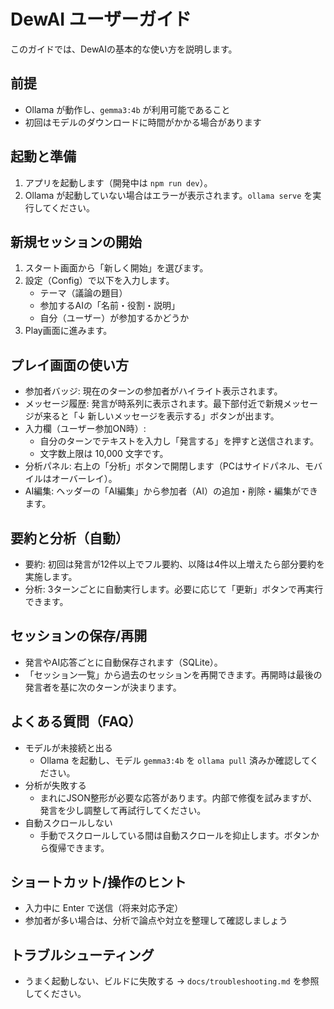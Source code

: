 # DewAI ユーザーガイド

このガイドでは、DewAIの基本的な使い方を説明します。

## 前提
- Ollama が動作し、`gemma3:4b` が利用可能であること
- 初回はモデルのダウンロードに時間がかかる場合があります

## 起動と準備
1. アプリを起動します（開発中は `npm run dev`）。
2. Ollama が起動していない場合はエラーが表示されます。`ollama serve` を実行してください。

## 新規セッションの開始
1. スタート画面から「新しく開始」を選びます。
2. 設定（Config）で以下を入力します。
   - テーマ（議論の題目）
   - 参加するAIの「名前・役割・説明」
   - 自分（ユーザー）が参加するかどうか
3. Play画面に進みます。

## プレイ画面の使い方
- 参加者バッジ: 現在のターンの参加者がハイライト表示されます。
- メッセージ履歴: 発言が時系列に表示されます。最下部付近で新規メッセージが来ると「↓ 新しいメッセージを表示する」ボタンが出ます。
- 入力欄（ユーザー参加ON時）:
  - 自分のターンでテキストを入力し「発言する」を押すと送信されます。
  - 文字数上限は 10,000 文字です。
- 分析パネル: 右上の「分析」ボタンで開閉します（PCはサイドパネル、モバイルはオーバーレイ）。
- AI編集: ヘッダーの「AI編集」から参加者（AI）の追加・削除・編集ができます。

## 要約と分析（自動）
- 要約: 初回は発言が12件以上でフル要約、以降は4件以上増えたら部分要約を実施します。
- 分析: 3ターンごとに自動実行します。必要に応じて「更新」ボタンで再実行できます。

## セッションの保存/再開
- 発言やAI応答ごとに自動保存されます（SQLite）。
- 「セッション一覧」から過去のセッションを再開できます。再開時は最後の発言者を基に次のターンが決まります。

## よくある質問（FAQ）
- モデルが未接続と出る
  - Ollama を起動し、モデル `gemma3:4b` を `ollama pull` 済みか確認してください。
- 分析が失敗する
  - まれにJSON整形が必要な応答があります。内部で修復を試みますが、発言を少し調整して再試行してください。
- 自動スクロールしない
  - 手動でスクロールしている間は自動スクロールを抑止します。ボタンから復帰できます。

## ショートカット/操作のヒント
- 入力中に Enter で送信（将来対応予定）
- 参加者が多い場合は、分析で論点や対立を整理して確認しましょう

## トラブルシューティング
- うまく起動しない、ビルドに失敗する → `docs/troubleshooting.md` を参照してください。
